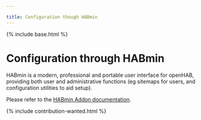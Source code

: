```yaml
---

title: Configuration though HABmin
---
```


{% include base.html %}

# Configuration through HABmin

HABmin is a modern, professional and portable user interface for openHAB,
providing both user and administrative functions (eg sitemaps for users, and configuration utilities
to aid setup).

Please refer to the [HABmin Addon documentation]({{docu}}/addons/uis/habmin/readme.html).

{% include contribution-wanted.html %}
